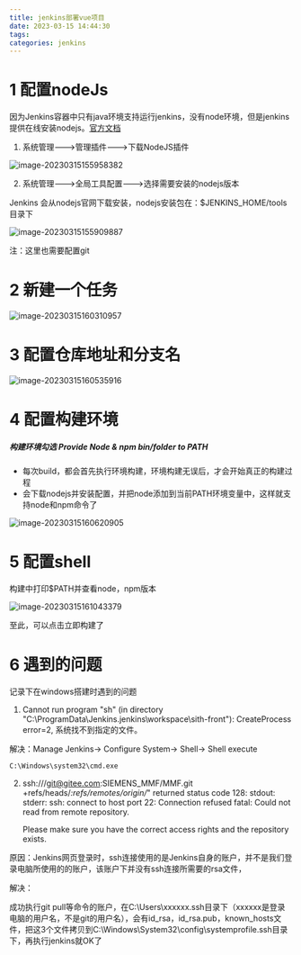 ```yaml
---
title: jenkins部署vue项目
date: 2023-03-15 14:44:30
tags: 
categories: jenkins
---
```


# 1 配置nodeJs

因为Jenkins容器中只有java环境支持运行jenkins，没有node环境，但是jenkins提供在线安装nodejs。[官方文档](https://plugins.jenkins.io/nodejs)

1. 系统管理--->管理插件--->下载NodeJS插件

![image-20230315155958382](https://panyuro.oss-cn-beijing.aliyuncs.com/image-20230315155958382.png)

2. 系统管理--->全局工具配置--->选择需要安装的nodejs版本

Jenkins 会从nodejs官网下载安装，nodejs安装包在：$JENKINS_HOME/tools目录下

![image-20230315155909887](https://panyuro.oss-cn-beijing.aliyuncs.com/image-20230315155909887.png)

注：这里也需要配置git

# 2 新建一个任务

![image-20230315160310957](https://panyuro.oss-cn-beijing.aliyuncs.com/image-20230315160310957.png)



# 3 配置仓库地址和分支名

![image-20230315160535916](https://panyuro.oss-cn-beijing.aliyuncs.com/image-20230315160535916.png)

# 4 配置构建环境

##### 构建环境勾选 Provide Node & npm bin/folder to PATH

- 每次build，都会首先执行环境构建，环境构建无误后，才会开始真正的构建过程
- 会下载nodejs并安装配置，并把node添加到当前PATH环境变量中，这样就支持node和npm命令了

![image-20230315160620905](https://panyuro.oss-cn-beijing.aliyuncs.com/image-20230315160620905.png)

#  5 配置shell

构建中打印$PATH并查看node，npm版本

![image-20230315161043379](https://panyuro.oss-cn-beijing.aliyuncs.com/image-20230315161043379.png)



至此，可以点击立即构建了



# 6 遇到的问题

记录下在windows搭建时遇到的问题

1.  Cannot run program "sh" (in directory "C:\ProgramData\Jenkins\.jenkins\workspace\sith-front"): CreateProcess error=2, 系统找不到指定的文件。

解决：Manage Jenkins-> Configure System-> Shell-> Shell execute 

```xml
C:\Windows\system32\cmd.exe
```

2. ssh:///git@gitee.com:SIEMENS_MMF/MMF.git +refs/heads/*:refs/remotes/origin/*" returned status code 128:
   stdout: 
   stderr: ssh: connect to host  port 22: Connection refused
   fatal: Could not read from remote repository.

   Please make sure you have the correct access rights
   and the repository exists.

原因：Jenkins网页登录时，ssh连接使用的是Jenkins自身的账户，并不是我们登录电脑所使用的的账户，该账户下并没有ssh连接所需要的rsa文件，

解决：

成功执行git pull等命令的账户，在C:\Users\xxxxxx\.ssh目录下（xxxxxx是登录电脑的用户名，不是git的用户名），会有id_rsa，id_rsa.pub，known_hosts文件，把这3个文件拷贝到C:\Windows\System32\config\systemprofile\.ssh目录下，再执行jenkins就OK了
